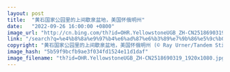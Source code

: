```yaml
---
layout: post
title:  "黄石国家公园里的上间歇泉盆地，美国怀俄明州"
date:   "2022-09-26 16:00:00 +0800"
image_url: "http://cn.bing.com/th?id=OHR.YellowstoneUGB_ZH-CN2518690319_1920x1080.jpg&rf=LaDigue_1920x1080.jpg&pid=hp"
link: "/search?q=%e4%b8%8a%e9%97%b4%e6%ad%87%e6%b3%89%e7%9b%86%e5%9c%b0&form=hpcapt&mkt=zh-cn"
copyright: "黄石国家公园里的上间歇泉盆地，美国怀俄明州 (© Ray Urner/Tandem Stills + Motion)"
image_hash: "5b59f9bcfb9ae3f034fd1524e11d1daf"
image_filename: "th?id=OHR.YellowstoneUGB_ZH-CN2518690319_1920x1080.jpg&rf=LaDigue_1920x1080.jpg&pid=hp"
---
```

